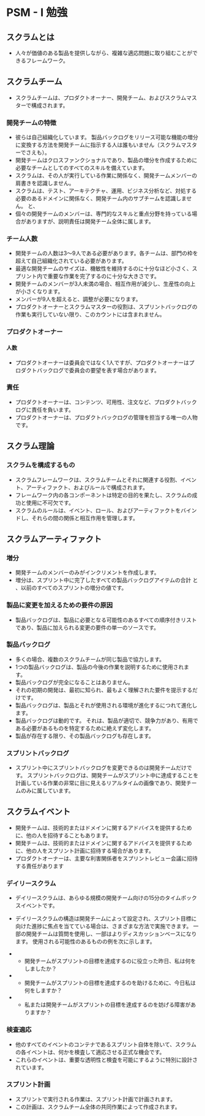# PSM - I 勉強

## スクラムとは
* 人々が価値のある製品を提供しながら、複雑な適応問題に取り組むことができるフレームワーク。

## スクラムチーム
* スクラムチームは、プロダクトオーナー、開発チーム、およびスクラムマスターで構成されます。 

### 開発チームの特徴
* 彼らは自己組織化しています。 製品バックログをリリース可能な機能の増分に変換する方法を開発チームに指示する人は誰もいません（スクラムマスターでさえも）。
* 開発チームはクロスファンクショナルであり、製品の増分を作成するために必要なチームとしてのすべてのスキルを備えています。
* スクラムは、その人が実行している作業に関係なく、開発チームメンバーの肩書きを認識しません。
* スクラムは、テスト、アーキテクチャ、運用、ビジネス分析など、対処する必要のあるドメインに関係なく、開発チーム内のサブチームを認識しません。 と、
* 個々の開発チームのメンバーは、専門的なスキルと重点分野を持っている場合がありますが、説明責任は開発チーム全体に属します。

### チーム人数
* 開発チームの人数は3〜9人である必要があります。各チームは、部門の枠を超えて自己組織化されている必要があります。
* 最適な開発チームのサイズは、機敏性を維持するのに十分なほど小さく、スプリント内で重要な作業を完了するのに十分な大きさです。
* 開発チームのメンバーが3人未満の場合、相互作用が減少し、生産性の向上が小さくなります。
* メンバーが9人を超えると、調整が必要になります。
* プロダクトオーナーとスクラムマスターの役割は、スプリントバックログの作業も実行していない限り、このカウントには含まれません。 

### プロダクトオーナー

#### 人数
* プロダクトオーナーは委員会ではなく1人ですが、プロダクトオーナーはプロダクトバックログで委員会の要望を表す場合があります。

### 責任
* プロダクトオーナーは、コンテンツ、可用性、注文など、プロダクトバックログに責任を負います。 
* プロダクトオーナーは、プロダクトバックログの管理を担当する唯一の人物です。 

## スクラム理論

### スクラムを構成するもの
* スクラムフレームワークは、スクラムチームとそれに関連する役割、イベント、アーティファクト、およびルールで構成されます。
* フレームワーク内の各コンポーネントは特定の目的を果たし、スクラムの成功と使用に不可欠です。
* スクラムのルールは、イベント、ロール、およびアーティファクトをバインドし、それらの間の関係と相互作用を管理します。 

## スクラムアーティファクト

### 増分
* 開発チームのメンバーのみがインクリメントを作成します。 
* 増分は、スプリント中に完了したすべての製品バックログアイテムの合計 と 、以前のすべてのスプリントの増分の値です。 

### 製品に変更を加えるための要件の原因
* 製品バックログは、製品に必要となる可能性のあるすべての順序付きリストであり、製品に加えられる変更の要件の単一のソースです。 

### 製品バックログ
* 多くの場合、複数のスクラムチームが同じ製品で協力します。
* 1つの製品バックログは、製品の今後の作業を説明するために使用されます。
* 製品バックログが完全になることはありません。
* それの初期の開発は、最初に知られ、最もよく理解された要件を提示するだけです。
* 製品バックログは、製品とそれが使用される環境が進化するにつれて進化します。
* 製品バックログは動的です。 それは、製品が適切で、競争力があり、有用である必要があるものを特定するために絶えず変化します。
* 製品が存在する限り、その製品バックログも存在します。 

### スプリントバックログ
* スプリント中にスプリントバックログを変更できるのは開発チームだけです。 スプリントバックログは、開発チームがスプリント中に達成することを計画している作業の非常に目に見えるリアルタイムの画像であり、開発チームのみに属しています。 

## スクラムイベント

* 開発チームは、技術的またはドメインに関するアドバイスを提供するために、他の人を招待することもあります。
* 開発チームは、技術的またはドメインに関するアドバイスを提供するために、他の人をスプリント計画に招待する場合があります。
* プロダクトオーナーは、主要な利害関係者をスプリントレビュー会議に招待する責任があります


### デイリースクラム
* デイリースクラムは、あらゆる規模の開発チーム向けの15分のタイムボックスイベントです。 

* デイリースクラムの構造は開発チームによって設定され、スプリント目標に向けた進捗に焦点を当てている場合は、さまざまな方法で実施できます。 一部の開発チームは質問を使用し、一部はよりディスカッションベースになります。 使用される可能性のあるものの例を次に示します。
* * 開発チームがスプリントの目標を達成するのに役立った昨日、私は何をしましたか？
* * 開発チームがスプリントの目標を達成するのを助けるために、今日私は何をしますか？
* * 私または開発チームがスプリントの目標を達成するのを妨げる障害がありますか？

### 検査適応
* 他のすべてのイベントのコンテナであるスプリント自体を除いて、スクラムの各イベントは、何かを検査して適応させる正式な機会です。
* これらのイベントは、重要な透明性と検査を可能にするように特別に設計されています。 

### スプリント計画
* スプリントで実行される作業は、スプリント計画で計画されます。
* この計画は、スクラムチーム全体の共同作業によって作成されます。 